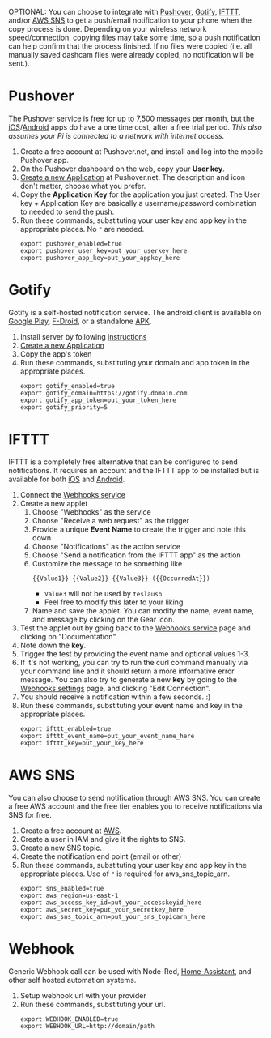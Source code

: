 OPTIONAL: You can choose to integrate with [Pushover](https://pushover.net), [Gotify](https://gotify.net/), [IFTTT](https://ifttt.com), and/or [AWS SNS](https://aws.amazon.com/sns/) to get a push/email notification to your phone when the copy process is done. Depending on your wireless network speed/connection, copying files may take some time, so a push notification can help confirm that the process finished. If no files were copied (i.e. all manually saved dashcam files were already copied, no notification will be sent.).

# Pushover
The Pushover service is free for up to 7,500 messages per month, but the [iOS](https://pushover.net/clients/ios)/[Android](https://pushover.net/clients/android) apps do have a one time cost, after a free trial period. *This also assumes your Pi is connected to a network with internet access.*

1. Create a free account at Pushover.net, and install and log into the mobile Pushover app.
1. On the Pushover dashboard on the web, copy your **User key**.
1. [Create a new Application](https://pushover.net/apps/build) at Pushover.net. The description and icon don't matter, choose what you prefer.
1. Copy the **Application Key** for the application you just created. The User key + Application Key are basically a username/password combination to needed to send the push.
1. Run these commands, substituting your user key and app key in the appropriate places. No `"` are needed.
    ```
    export pushover_enabled=true
    export pushover_user_key=put_your_userkey_here
    export pushover_app_key=put_your_appkey_here
    ```

# Gotify
Gotify is a self-hosted notification service. The android client is available on [Google Play](https://play.google.com/store/apps/details?id=com.github.gotify), [F-Droid](https://f-droid.org/de/packages/com.github.gotify/), or a standalone [APK](https://github.com/gotify/android/releases/latest).

1. Install server by following [instructions](https://gotify.net/docs/install)
1. [Create a new Application](https://gotify.net/docs/pushmsg)
1. Copy the app's token
1. Run these commands, substituting your domain and app token in the appropriate places.
    ```
    export gotify_enabled=true
    export gotify_domain=https://gotify.domain.com
    export gotify_app_token=put_your_token_here
    export gotify_priority=5
    ```

# IFTTT
IFTTT is a completely free alternative that can be configured to send notifications. It requires an account and the IFTTT app to be installed but is available for both [iOS](https://itunes.apple.com/app/apple-store/id660944635) and [Android](https://play.google.com/store/apps/details?id=com.ifttt.ifttt).

1. Connect the [Webhooks service](https://ifttt.com/maker_webhooks)
1. Create a new applet
    1. Choose "Webhooks" as the service
    1. Choose "Receive a web request" as the trigger
    1. Provide a unique **Event Name** to create the trigger and note this down
    1. Choose "Notifications" as the action service
    1. Choose "Send a notification from the IFTTT app" as the action
    1. Customize the message to be something like
        ```
        {{Value1}} {{Value2}} {{Value3}} ({{OccurredAt}})
        ```
        - `Value3` will not be used by `teslausb`
        - Feel free to modify this later to your liking.
    1. Name and save the applet. You can modify the name, event name, and message by clicking on the Gear icon.
1. Test the applet out by going back to the [Webhooks service](https://ifttt.com/maker_webhooks) page and clicking on "Documentation".
1. Note down the **key**.
1. Trigger the test by providing the event name and optional values 1-3.
1. If it's not working, you can try to run the curl command manually via your command line and it should return a more informative error message. You can also try to generate a new **key** by going to the [Webhooks settings](https://ifttt.com/services/maker_webhooks/settings) page, and clicking "Edit Connection".
1. You should receive a notification within a few seconds. :)
1. Run these commands, substituting your event name and key in the appropriate places.
    ```
    export ifttt_enabled=true
    export ifttt_event_name=put_your_event_name_here
    export ifttt_key=put_your_key_here
    ```

# AWS SNS
You can also choose to send notification through AWS SNS. You can create a free AWS account and the free tier enables you to receive notifications via SNS for free.

1. Create a free account at [AWS](https://aws.amazon.com/).
1. Create a user in IAM and give it the rights to SNS.
1. Create a new SNS topic.
1. Create the notification end point (email or other)
1. Run these commands, substituting your user key and app key in the appropriate places. Use of `"` is required for aws_sns_topic_arn.
    ```
    export sns_enabled=true
    export aws_region=us-east-1
    export aws_access_key_id=put_your_accesskeyid_here
    export aws_secret_key=put_your_secretkey_here
    export aws_sns_topic_arn=put_your_sns_topicarn_here
    ```

# Webhook
Generic Webhook call can be used with Node-Red, [Home-Assistant](https://home-assistant.io), and other self hosted automation systems.

1. Setup webhook url with your provider
2. Run these commands, substituting your url.
    ```
    export WEBHOOK_ENABLED=true
    export WEBHOOK_URL=http://domain/path
    ```

